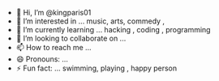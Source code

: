 - 👋 Hi, I’m @kingparis01
- 👀 I’m interested in ... music, arts, commedy , 
- 🌱 I’m currently learning ... hacking , coding , programming
- 💞️ I’m looking to collaborate on ...
- 📫 How to reach me ...
- 😄 Pronouns: ...
- ⚡ Fun fact: ... swimming, playing , happy person

<!---
kingparis01/kingparis01 is a ✨ special ✨ repository because its `README.md` (this file) appears on your GitHub profile.
You can click the Preview link to take a look at your changes.
--->
